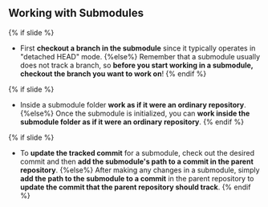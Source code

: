 ## Working with <i class="fab fa-git"></i> Submodules

{% if slide %}
- First **checkout a branch in the submodule** since it typically operates in "detached HEAD" mode.
{%else%}
Remember that a submodule usually does not track a branch, so **before you start working in a submodule, checkout the branch you want to work on**!
{% endif %}

{% if slide %}
- Inside a submodule folder **work as if it were an ordinary <i class="fab fa-git"></i> repository**.
{%else%}
Once the submodule is initialized, you can **work inside the submodule folder as if it were an ordinary <i class="fab fa-git"></i> repository**.
{% endif %}

{% if slide %}
- To **update the tracked commit** for a submodule, check out the desired commit and then **add the submodule's path to a commit in the parent repository**.
{%else%}
After making any changes in a submodule, simply **add the path to the submodule to a commit** in the parent repository to **update the commit that the parent repository should track**.
{% endif %}
